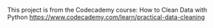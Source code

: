 This project is from the Codecademy course: How to Clean Data with Python
https://www.codecademy.com/learn/practical-data-cleaning

